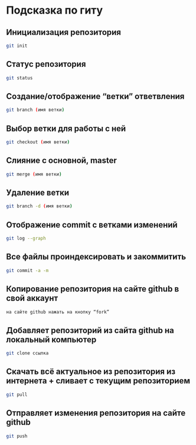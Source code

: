 # Подсказка по гиту

## Инициализация репозитория

```sh
git init
```

## Статус репозитория

```sh
git status
```

## Cоздание/отображение “ветки” ответвления

```sh
git branch (имя ветки)
```

## Выбор ветки для работы с ней

```sh
git checkout (имя ветки)
```

## Слияние с основной, master
```sh
git merge (имя ветки) 
```

## Удаление ветки

```sh
git branch -d (имя ветки)
```

## Отображение commit с ветками изменений

```sh
git log --graph
```

## Все файлы проиндексировать и закоммитить

```sh
git commit -a -m
```

## Копирование репозитория на сайте github в свой аккаунт

```sh
на сайте github нажать на кнопку “fork”
```

## Добавляет репозиторий из сайта github на локальный компьютер

```sh
git clone ссылка
```

## Скачать всё актуальное из репозитория из интернета + сливает с текущим репозиторием

```sh
git pull
```

## Отправляет изменения репозитория на сайте github 

```sh
git push 
```

